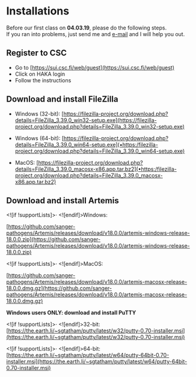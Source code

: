 # Installations

Before our first class on **04.03.19**, please do the following steps.  
If you ran into problems, just send me and [e-mail](mailto:igor.pessi@helsinki.fi) and I will help you out.

## Register to CSC

* Go to [https://sui.csc.fi/web/guest](https://sui.csc.fi/web/guest)
* Click on HAKA login
* Follow the instructions

## Download and install FileZilla

* Windows (32-bit): 
[https://filezilla-project.org/download.php?details=FileZilla_3.39.0_win32-setup.exe](https://filezilla-project.org/download.php?details=FileZilla_3.39.0_win32-setup.exe)

* Windows (64-bit): 
[https://filezilla-project.org/download.php?details=FileZilla_3.39.0_win64-setup.exe](•https:/filezilla-project.org/download.php?details=FileZilla_3.39.0_win64-setup.exe)

* MacOS:
[https://filezilla-project.org/download.php?details=FileZilla_3.39.0_macosx-x86.app.tar.bz2](•https:/filezilla-project.org/download.php?details=FileZilla_3.39.0_macosx-x86.app.tar.bz2)

## Download and install Artemis

<![if !supportLists]>· <![endif]>Windows:

[https://github.com/sanger-pathogens/Artemis/releases/download/v18.0.0/artemis-windows-release-18.0.0.zip](https://github.com/sanger-pathogens/Artemis/releases/download/v18.0.0/artemis-windows-release-18.0.0.zip)

<![if !supportLists]>· <![endif]>MacOS:

[https://github.com/sanger-pathogens/Artemis/releases/download/v18.0.0/artemis-macosx-release-18.0.0.dmg.gz](https://github.com/sanger-pathogens/Artemis/releases/download/v18.0.0/artemis-macosx-release-18.0.0.dmg.gz)

**Windows users ONLY: download and install PuTTY**

<![if !supportLists]>· <![endif]>32-bit: [https://the.earth.li/~sgtatham/putty/latest/w32/putty-0.70-installer.msi](https://the.earth.li/~sgtatham/putty/latest/w32/putty-0.70-installer.msi)

<![if !supportLists]>· <![endif]>64-bit: [https://the.earth.li/~sgtatham/putty/latest/w64/putty-64bit-0.70-installer.msi](https://the.earth.li/~sgtatham/putty/latest/w64/putty-64bit-0.70-installer.msi)
<!--stackedit_data:
eyJoaXN0b3J5IjpbNjUxODE0MDgxLDczMDk5ODExNl19
-->